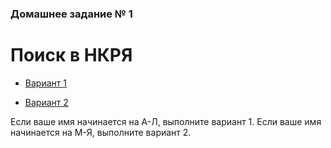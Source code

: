 ### Домашнее задание № 1

# Поиск в НКРЯ

* [Вариант 1](https://docs.google.com/forms/d/e/1FAIpQLSeMue0p4lAwz163dsRXL6uSS3eL3fqm9RaT6r4ty_cP9-4H_A/viewform)

* [Вариант 2](https://docs.google.com/forms/d/e/1FAIpQLSexTnk1FZniERU9XUoDWdkVGH6Do5NQo1phmmwzDa_S3TKbOA/viewform)


Если ваше имя начинается на А-Л, выполните вариант 1.
Если ваше имя начинается на М-Я, выполните вариант 2.